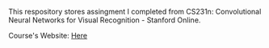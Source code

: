 This respository stores assingment I completed from CS231n: Convolutional Neural Networks for Visual Recognition - Stanford Online.

Course's Website: [Here](231n.github.io)
